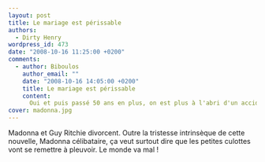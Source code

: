 ```yaml
---
layout: post
title: Le mariage est périssable
authors:
  - Dirty Henry
wordpress_id: 473
date: "2008-10-16 11:25:00 +0200"
comments:
  - author: Biboulos
    author_email: ""
    date: "2008-10-16 14:05:00 +0200"
    title: Le mariage est périssable
    content:
      Oui et puis passé 50 ans en plus, on est plus à l'abri d'un accident…
cover: madonna.jpg
---
```


Madonna et Guy Ritchie divorcent. Outre la tristesse intrinsèque de cette
nouvelle, Madonna célibataire, ça veut surtout dire que les petites culottes
vont se remettre à pleuvoir. Le monde va mal !
